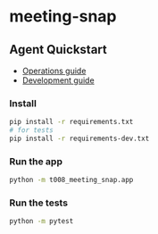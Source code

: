 # meeting-snap

## Agent Quickstart
- [Operations guide](docs/OPERATIONS.md)
- [Development guide](docs/DEVELOPMENT.md)

### Install
```bash
pip install -r requirements.txt
# for tests
pip install -r requirements-dev.txt
```

### Run the app
```bash
python -m t008_meeting_snap.app
```

### Run the tests
```bash
python -m pytest
```
